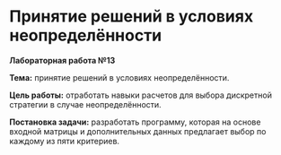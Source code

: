 # Принятие решений в условиях неопределённости
**Лабораторная работа №13**


**Тема:** принятие решений в условиях неопределённости.


**Цель работы:** отработать навыки расчетов для выбора дискретной стратегии в случае неопределённости.


**Постановка задачи:** разработать программу, которая на основе входной матрицы и дополнительных данных предлагает выбор по каждому из пяти критериев.

